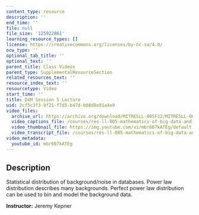 ```yaml
---
content_type: resource
description: ''
end_time: ''
file: null
file_size: '125922861'
learning_resource_types: []
license: https://creativecommons.org/licenses/by-nc-sa/4.0/
ocw_type: ''
optional_tab_title: ''
optional_text: ''
parent_title: Class Videos
parent_type: SupplementalResourceSection
related_resources_text: ''
resource_index_text: ''
resourcetype: Video
start_time: ''
title: D4M Session 5 Lecture
uid: 2cf5c3f3-9f21-f7d5-b47d-b08d8e91a4e9
video_files:
  archive_url: https://archive.org/download/MITRESLL-005F12/MITRESLL-005F12_L05_Lec_300k.mp4
  video_captions_file: /courses/res-ll-005-mathematics-of-big-data-and-machine-learning-january-iap-2020/822b970f7b9353c99776c2e7c576c882_mbr667kATEg.vtt
  video_thumbnail_file: https://img.youtube.com/vi/mbr667kATEg/default.jpg
  video_transcript_file: /courses/res-ll-005-mathematics-of-big-data-and-machine-learning-january-iap-2020/faf5c2f1e81d8dbe8e5d905afa4c7bb7_mbr667kATEg.pdf
video_metadata:
  youtube_id: mbr667kATEg
---
```


Description
-----------

Statistical distribution of background/noise in databases. Power law distribution describes many backgrounds. Perfect power law distribution can be used to bin and model the background data.

**Instructor:** Jeremy Kepner

